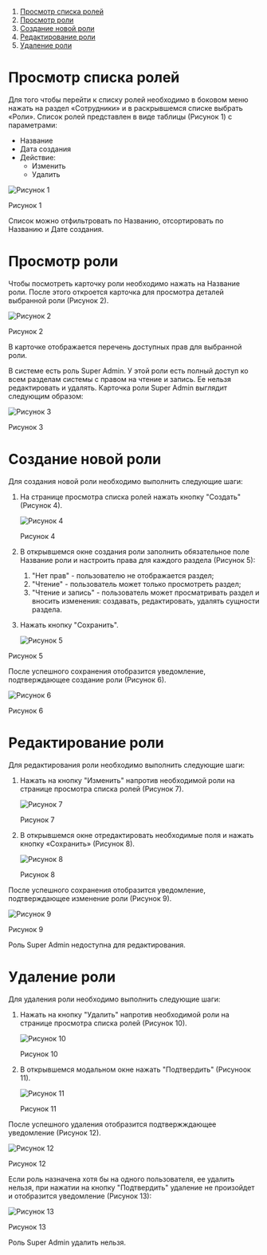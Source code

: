 1. [Просмотр списка ролей](#просмотр-списка-ролей)
2. [Просмотр роли](#просмотр-роли)
3. [Создание новой роли](#создание-новой-роли)
4. [Редактирование роли](#редактирование-роли)
5. [Удаление роли](#удаление-роли)

# Просмотр списка ролей
Для того чтобы перейти к списку ролей необходимо в боковом меню нажать на раздел «Сотрудники» и в раскрывшемся списке выбрать «Роли».
Список ролей представлен в виде таблицы (Рисунок 1) с параметрами:
- Название
- Дата создания
- Действие:
	- Изменить
	- Удалить

![Рисунок 1](images/roles_1.png)

Рисунок 1

Список можно отфильтровать по Названию, отсортировать по Названию и Дате создания.

# Просмотр роли
Чтобы посмотреть карточку роли необходимо нажать на Название роли.
После этого откроется карточка для просмотра деталей выбранной роли (Рисунок 2).

<img class="md-img" src="images/roles_2.png" alt="Рисунок 2">

Рисунок 2

В карточке отображается перечень доступных прав для выбранной роли.

В системе есть роль Super Admin. У этой роли есть полный доступ ко всем разделам системы с правом на чтение и запись.
Ее нельзя редактировать и удалять.
Карточка роли Super Admin выглядит следующим образом:

<img class="md-img" src="images/roles_3.png" alt="Рисунок 3">

Рисунок 3

# Создание новой роли
Для создания новой роли необходимо выполнить следующие шаги:
1. На странице просмотра списка ролей нажать кнопку "Создать" (Рисунок 4).
   
   ![Рисунок 4](images/roles_4.png)
   
   Рисунок 4     
2. В открывшемся окне создания роли заполнить обязательное поле Название роли и настроить права для каждого раздела (Рисунок 5):
	1. "Нет прав" - пользователю не отображается раздел;
	2. "Чтение" - пользователь может только просмотреть раздел;
	3. "Чтение и запись" - пользователь может просматривать раздел и вносить изменения: создавать, редактировать, удалять сущности раздела.
3. Нажать кнопку "Сохранить".

   <img class="md-img" src="images/roles_5.png" alt="Рисунок 5">

Рисунок 5

После успешного сохранения отобразится уведомление, подтверждающее создание роли (Рисунок 6).

<img class="md-img" src="images/roles_6.png" alt="Рисунок 6">

Рисунок 6

# Редактирование роли
Для редактирования роли необходимо выполнить следующие шаги:
1. Нажать на кнопку "Изменить" напротив необходимой роли на странице просмотра списка ролей (Рисунок 7).
   
   ![Рисунок 7](images/roles_7.png)
   
   Рисунок 7     
2. В открывшемся окне отредактировать необходимые поля и нажать кнопку «Сохранить» (Рисунок 8).
   
   <img class="md-img" src="images/roles_8.png" alt="Рисунок 8">
   
   Рисунок 8

После успешного сохранения отобразится уведомление, подтверждающее изменение роли (Рисунок 9).

<img class="md-img" src="images/roles_9.png" alt="Рисунок 9">

Рисунок 9

Роль Super Admin недоступна для редактирования.

# Удаление роли
Для удаления роли необходимо выполнить следующие шаги:
1. Нажать на кнопку "Удалить" напротив необходимой роли на странице просмотра списка ролей (Рисунок 10).
   
   ![Рисунок 10](images/roles_10.png)
   
   Рисунок 10
   
2. В открывшемся модальном окне нажать "Подтвердить" (Рисуноок 11).
   
   <img class="md-img" src="images/roles_11.png" alt="Рисунок 11">
   
   Рисунок 11

После успешного удаления отобразится подтвержждающее уведомление (Рисунок 12).

<img class="md-img" src="images/roles_12.png" alt="Рисунок 12">

Рисунок 12

Если роль назначена хотя бы на одного пользователя, ее удалить нельзя, при нажатии на кнопку "Подтвердить" удаление не произойдет и отобразится уведомление (Рисунок 13):

<img class="md-img" src="images/roles_13.png" alt="Рисунок 13">

Рисунок 13

Роль Super Admin удалить нельзя.